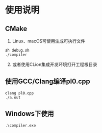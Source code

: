 # 使用说明
## CMake
1. Linux、macOS可使用生成可执行文件 
```shell
sh debug.sh
./compiler
```
2. 或者使用CLion集成开发环境打开工程根目录
## 使用GCC/Clang编译pl0.cpp
```shell
clang pl0.cpp
./a.out
```

## Windows下使用
```cmd
.\compiler.exe
```

